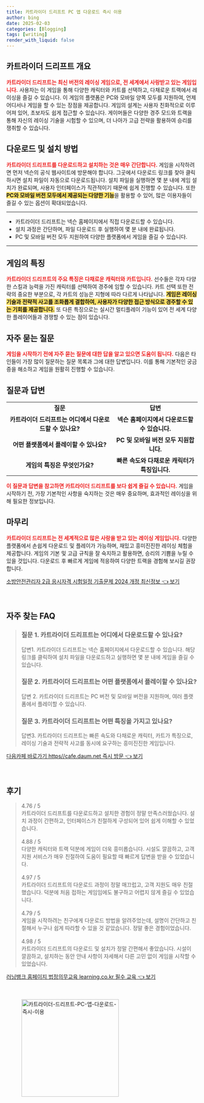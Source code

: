 ```yaml
---
title: 카트라이더 드리프트 PC 앱 다운로드 즉시 이용
author: bing
date: 2025-02-03
categories: [Blogging]
tags: [writing]
render_with_liquid: false
---
```



<h2 id='카트라이더 드리프트 개요'>카트라이더 드리프트 개요</h2>

<p><b><span style="color: #ee2323;">카트라이더 드리프트는 최신 버전의 레이싱 게임으로, 전 세계에서 사랑받고 있는 게임입니다.</span></b> 사용자는 이 게임을 통해 다양한 캐릭터와 카트를 선택하고, 다채로운 트랙에서 레이싱을 즐길 수 있습니다. 이 게임의 플랫폼은 PC와 모바일 양쪽 모두를 지원하여, 언제 어디서나 게임을 할 수 있는 장점을 제공합니다. 게임의 설계는 사용자 친화적으로 이루어져 있어, 초보자도 쉽게 접근할 수 있습니다. 게이머들은 다양한 경주 모드와 트랙을 통해 자신의 레이싱 기술을 시험할 수 있으며, 더 나아가 고급 전략을 활용하여 승리를 쟁취할 수 있습니다.</p>

<h2 id='다운로드 및 설치 방법'>다운로드 및 설치 방법</h2>

<p><b><span style="color: #ee2323;">카트라이더 드리프트를 다운로드하고 설치하는 것은 매우 간단합니다.</span></b> 게임을 시작하려면 먼저 넥슨의 공식 웹사이트에 방문해야 합니다. 그곳에서 다운로드 링크를 찾아 클릭하시면 설치 파일이 자동으로 다운로드됩니다. 설치 파일을 실행하면 몇 분 내에 게임 설치가 완료되며, 사용자 인터페이스가 직관적이기 때문에 쉽게 진행할 수 있습니다. 또한 <b><span style="background-color: #ffe066;">PC와 모바일 버전 모두에서 제공되는 다양한 기능</span></b>을 활용할 수 있어, 많은 이용자들이 즐길 수 있는 옵션이 확대되었습니다.</p>

<hr />

<ul>
    <li>카트라이더 드리프트는 넥슨 홈페이지에서 직접 다운로드할 수 있습니다.</li>
    <li>설치 과정은 간단하며, 파일 다운로드 후 실행하여 몇 분 내에 완료됩니다.</li>
    <li>PC 및 모바일 버전 모두 지원하여 다양한 플랫폼에서 게임을 즐길 수 있습니다.</li>
</ul>

<hr />

<h2 id='게임의 특징'>게임의 특징</h2>

<p><b><span style="color: #ee2323;">카트라이더 드리프트의 주요 특징은 다채로운 캐릭터와 카트입니다.</span></b> 선수들은 각자 다양한 스킬과 능력을 가진 캐릭터를 선택하여 경주에 임할 수 있습니다. 카트 선택 또한 전략의 중요한 부분으로, 각 카트의 성능은 지형에 따라 다르게 나타납니다. <b><span style="background-color: #ffe066;">게임은 레이싱 기술과 전략적 사고를 조화롭게 결합하여, 사용자가 다양한 접근 방식으로 경주할 수 있는 기회를 제공합니다.</span></b> 또 다른 특징으로는 실시간 멀티플레이 기능이 있어 전 세계 다양한 플레이어들과 경쟁할 수 있는 점이 있습니다.</p>

<h2 id='자주 묻는 질문'>자주 묻는 질문</h2>

<p><b><span style="color: #ee2323;">게임을 시작하기 전에 자주 묻는 질문에 대한 답을 알고 있으면 도움이 됩니다.</span></b> 다음은 타인들이 가장 많이 질문하는 질문 목록과 그에 대한 답변입니다. 이를 통해 기본적인 궁금증을 해소하고 게임을 원활히 진행할 수 있습니다.</p>

<h2 id='질문과 답변'>질문과 답변</h2>

<table>
    <tr>
        <td style="text-align: center; height: 17px;"><b>질문</b></td>
        <td style="text-align: center; height: 17px;"><b>답변</b></td>
    </tr>
    <tr>
        <td style="text-align: center; height: 17px;"><b>카트라이더 드리프트는 어디에서 다운로드할 수 있나요?</b></td>
        <td style="text-align: center; height: 17px;"><b>넥슨 홈페이지에서 다운로드할 수 있습니다.</b></td>
    </tr>
    <tr>
        <td style="text-align: center; height: 17px;"><b>어떤 플랫폼에서 플레이할 수 있나요?</b></td>
        <td style="text-align: center; height: 17px;"><b>PC 및 모바일 버전 모두 지원합니다.</b></td>
    </tr>
    <tr>
        <td style="text-align: center; height: 17px;"><b>게임의 특징은 무엇인가요?</b></td>
        <td style="text-align: center; height: 17px;"><b>빠른 속도와 다채로운 캐릭터가 특징입니다.</b></td>
    </tr>
</table>

<p><b><span style="color: #ee2323;">이 질문과 답변을 참고하면 카트라이더 드리프트를 보다 쉽게 즐길 수 있습니다.</span></b> 게임을 시작하기 전, 가장 기본적인 사항을 숙지하는 것은 매우 중요하며, 효과적인 레이싱을 위해 필요한 정보입니다.</p>

<h2 id='마무리'>마무리</h2>

<p><b><span style="color: #ee2323;">카트라이더 드리프트는 전 세계적으로 많은 사랑을 받고 있는 레이싱 게임입니다.</span></b> 다양한 플랫폼에서 손쉽게 다운로드 및 플레이가 가능하며, 재밌고 흥미진진한 레이싱 체험을 제공합니다. 게임의 기본 및 고급 규칙을 잘 숙지하고 활용하면, 승리의 기쁨을 누릴 수 있을 것입니다. 다운로드 후 빠르게 게임에 적응하여 다양한 트랙을 경험해 보시길 권장합니다.</p>


<p><a class="click-button" title="소방안전관리자 2급 응시자격 시험일정 기출문제 2024 개정 최신정보" href="https://blackassets.github.io/posts/%EC%86%8C%EB%B0%A9%EC%95%88%EC%A0%84%EA%B4%80%EB%A6%AC%EC%9E%90-2%EA%B8%89-%EC%9D%91%EC%8B%9C%EC%9E%90%EA%B2%A9-%EC%8B%9C%ED%97%98%EC%9D%BC%EC%A0%95-%EA%B8%B0%EC%B6%9C%EB%AC%B8%EC%A0%9C-2024-%EA%B0%9C%EC%A0%95-%EC%B5%9C%EC%8B%A0%EC%A0%95%EB%B3%B4/" rel="dofollow">소방안전관리자 2급 응시자격 시험일정 기출문제 2024 개정 최신정보 👈 보기</a></p><br>
<h2 id='자주_찾는_FAQ'>자주 찾는 FAQ</h2>
<div itemscope="" itemtype="https://schema.org/FAQPage"> 
<blockquote> 
<div itemscope="" itemprop="mainEntity" itemtype="https://schema.org/Question"> 
<h3 itemprop="name">질문 1. 카트라이더 드리프트는 어디에서 다운로드할 수 있나요?</h3> 
<div itemscope="" itemprop="acceptedAnswer" itemtype="https://schema.org/Answer"> 
<span itemprop="text"> 
<p>답변1. 카트라이더 드리프트는 넥슨 홈페이지에서 다운로드할 수 있습니다. 해당 링크를 클릭하여 설치 파일을 다운로드하고 실행하면 몇 분 내에 게임을 즐길 수 있습니다.</p> 
</span> 
</div> 
</div> 
<div itemscope="" itemprop="mainEntity" itemtype="https://schema.org/Question"> 
<h3 itemprop="name">질문 2. 카트라이더 드리프트는 어떤 플랫폼에서 플레이할 수 있나요?</h3> 
<div itemscope="" itemprop="acceptedAnswer" itemtype="https://schema.org/Answer"> 
<span itemprop="text"> 
<p>답변 2. 카트라이더 드리프트는 PC 버전 및 모바일 버전을 지원하며, 여러 플랫폼에서 플레이할 수 있습니다.</p> 
</span> 
</div> 
</div> 
<div itemscope="" itemprop="mainEntity" itemtype="https://schema.org/Question"> 
<h3 itemprop="name">질문 3. 카트라이더 드리프트는 어떤 특징을 가지고 있나요?</h3> 
<div itemscope="" itemprop="acceptedAnswer" itemtype="https://schema.org/Answer"> 
<span itemprop="text"> 
<p>답변3. 카트라이더 드리프트는 빠른 속도와 다채로운 캐릭터, 카트가 특징으로, 레이싱 기술과 전략적 사고를 동시에 요구하는 흥미진진한 게임입니다.</p> 
</span> 
</div> 
</div> 
</blockquote> 
</div>
<p><a class="click-button" title="다음카페 바로가기 https//cafe.daum.net 즉시 방문" href="https://blackassets.github.io/posts/%EB%8B%A4%EC%9D%8C%EC%B9%B4%ED%8E%98-%EB%B0%94%EB%A1%9C%EA%B0%80%EA%B8%B0-httpscafe.daum.net-%EC%A6%89%EC%8B%9C-%EB%B0%A9%EB%AC%B8/" rel="dofollow">다음카페 바로가기 https//cafe.daum.net 즉시 방문 👈 보기</a></p><br>
<h2 id='후기'>후기</h2>
<div itemscope itemtype="https://schema.org/Product">
  <blockquote>
  <div itemprop="review" itemscope itemtype="https://schema.org/Review">
      <div itemprop="reviewRating" itemscope itemtype="https://schema.org/Rating"> <span itemprop="ratingValue">4.76</span> / <span itemprop="bestRating">5</span> </div>
      <span itemprop="reviewBody">카트라이더 드리프트를 다운로드하고 설치한 경험이 정말 만족스러웠습니다. 설치 과정이 간편하고, 인터페이스가 친절하게 구성되어 있어 쉽게 이해할 수 있었습니다.</span>
  </div>
  <br>
  <div itemprop="review" itemscope itemtype="https://schema.org/Review">
      <div itemprop="reviewRating" itemscope itemtype="https://schema.org/Rating"> <span itemprop="ratingValue">4.88</span> / <span itemprop="bestRating">5</span> </div>
      <span itemprop="reviewBody">다양한 캐릭터와 트랙 덕분에 게임이 더욱 흥미롭습니다. 시설도 깔끔하고, 고객 지원 서비스가 매우 친절하여 도움이 필요할 때 빠르게 답변을 받을 수 있었습니다.</span>
  </div>
  <br>
  <div itemprop="review" itemscope itemtype="https://schema.org/Review">
      <div itemprop="reviewRating" itemscope itemtype="https://schema.org/Rating"> <span itemprop="ratingValue">4.97</span> / <span itemprop="bestRating">5</span> </div>
      <span itemprop="reviewBody">카트라이더 드리프트의 다운로드 과정이 정말 매끄럽고, 고객 지원도 매우 친절했습니다. 덕분에 처음 접하는 게임임에도 불구하고 어렵지 않게 즐길 수 있었습니다.</span>
  </div>
  <br>
  <div itemprop="review" itemscope itemtype="https://schema.org/Review">
      <div itemprop="reviewRating" itemscope itemtype="https://schema.org/Rating"> <span itemprop="ratingValue">4.79</span> / <span itemprop="bestRating">5</span> </div>
      <span itemprop="reviewBody">게임을 시작하려는 친구에게 다운로드 방법을 알려주었는데, 설명이 간단하고 친절해서 누구나 쉽게 따라할 수 있을 것 같았습니다. 정말 좋은 경험이었습니다.</span>
  </div>
  <br>
  <div itemprop="review" itemscope itemtype="https://schema.org/Review">
      <div itemprop="reviewRating" itemscope itemtype="https://schema.org/Rating"> <span itemprop="ratingValue">4.98</span> / <span itemprop="bestRating">5</span> </div>
      <span itemprop="reviewBody">카트라이더 드리프트의 다운로드 및 설치가 정말 간편해서 좋았습니다. 시설이 깔끔하고, 설치하는 동안 안내 사항이 자세해서 다른 고민 없이 게임을 시작할 수 있었습니다.</span>
  </div>
  </blockquote>
</div>
<p><a class="click-button" title="러닝뱅크 홈페이지 법정의무교육 learning.co.kr 필수 교육" href="https://blackassets.github.io/posts/%EB%9F%AC%EB%8B%9D%EB%B1%85%ED%81%AC-%ED%99%88%ED%8E%98%EC%9D%B4%EC%A7%80-%EB%B2%95%EC%A0%95%EC%9D%98%EB%AC%B4%EA%B5%90%EC%9C%A1-learning.co.kr-%ED%95%84%EC%88%98-%EA%B5%90%EC%9C%A1/" rel="dofollow">러닝뱅크 홈페이지 법정의무교육 learning.co.kr 필수 교육 👈 보기</a></p><br>
<figure class="image"><img src="https://blackassets.github.io/assets/img/thumbnail/카트라이더-드리프트-PC-앱-다운로드-즉시-이용.webp" alt="카트라이더-드리프트-PC-앱-다운로드-즉시-이용" width="256" height="256"></figure>